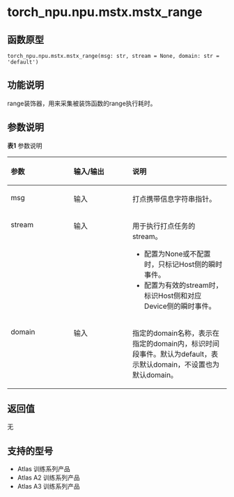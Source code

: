 # torch_npu.npu.mstx.mstx_range

## 函数原型

```
torch_npu.npu.mstx.mstx_range(msg: str, stream = None, domain: str = 'default')
```

## 功能说明

range装饰器，用来采集被装饰函数的range执行耗时。

## 参数说明

**表1** 参数说明

<a name="table827101275518"></a>
<table><thead align="left"><tr id="row429121265517"><th class="cellrowborder" valign="top" width="28.65286528652865%" id="mcps1.2.4.1.1"><p id="p1329121214558"><a name="p1329121214558"></a><a name="p1329121214558"></a>参数</p>
</th>
<th class="cellrowborder" valign="top" width="26.782678267826782%" id="mcps1.2.4.1.2"><p id="p10230141454318"><a name="p10230141454318"></a><a name="p10230141454318"></a>输入/输出</p>
</th>
<th class="cellrowborder" valign="top" width="44.56445644564456%" id="mcps1.2.4.1.3"><p id="p83121275519"><a name="p83121275519"></a><a name="p83121275519"></a>说明</p>
</th>
</tr>
</thead>
<tbody><tr id="row1131131265511"><td class="cellrowborder" valign="top" width="28.65286528652865%" headers="mcps1.2.4.1.1 "><p id="p8272551931"><a name="p8272551931"></a><a name="p8272551931"></a>msg</p>
</td>
<td class="cellrowborder" valign="top" width="26.782678267826782%" headers="mcps1.2.4.1.2 "><p id="p19272251234"><a name="p19272251234"></a><a name="p19272251234"></a>输入</p>
</td>
<td class="cellrowborder" valign="top" width="44.56445644564456%" headers="mcps1.2.4.1.3 "><p id="p131994242276"><a name="p131994242276"></a><a name="p131994242276"></a>打点携带信息字符串指针。</p>
</td>
</tr>
<tr id="row18212822311"><td class="cellrowborder" valign="top" width="28.65286528652865%" headers="mcps1.2.4.1.1 "><p id="p211549516"><a name="p211549516"></a><a name="p211549516"></a>stream</p>
</td>
<td class="cellrowborder" valign="top" width="26.782678267826782%" headers="mcps1.2.4.1.2 "><p id="p1920117129516"><a name="p1920117129516"></a><a name="p1920117129516"></a>输入</p>
</td>
<td class="cellrowborder" valign="top" width="44.56445644564456%" headers="mcps1.2.4.1.3 "><p id="p175061539114317"><a name="p175061539114317"></a><a name="p175061539114317"></a>用于执行打点任务的stream。</p>
<a name="ul9122114715433"></a><a name="ul9122114715433"></a><ul id="ul9122114715433"><li>配置为None或不配置时，只标记Host侧的瞬时事件。</li><li>配置为有效的stream时，标识Host侧和对应Device侧的瞬时事件。</li></ul>
</td>
</tr>
<tr id="row18212822311"><td class="cellrowborder" valign="top" width="28.65286528652865%" headers="mcps1.2.4.1.1 "><p id="p211549516">domain</p>
</td>
<td class="cellrowborder" valign="top" width="26.782678267826782%" headers="mcps1.2.4.1.2 "><p id="p1920117129516">输入</p>
</td>
<td class="cellrowborder" valign="top" width="44.56445644564456%" headers="mcps1.2.4.1.3 "><p id="p175061539114317">指定的domain名称，表示在指定的domain内，标识时间段事件。默认为default，表示默认domain，不设置也为默认domain。</p>
</td>
</tr>
</tbody>
</table>

## 返回值

无

## 支持的型号

- <term> Atlas 训练系列产品</term> 
- <term> Atlas A2 训练系列产品</term> 
- <term> Atlas A3 训练系列产品</term>

